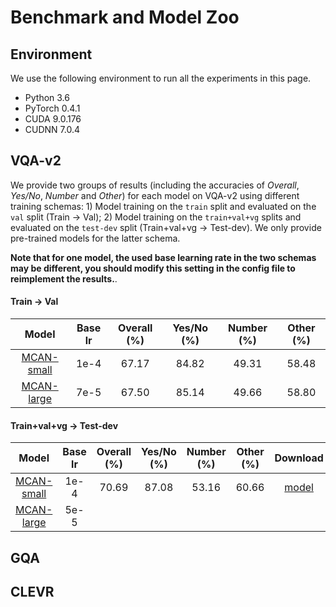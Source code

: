 # Benchmark and Model Zoo

## Environment

We use the following environment to run all the experiments in this page.

- Python 3.6
- PyTorch 0.4.1
- CUDA 9.0.176
- CUDNN 7.0.4

## VQA-v2

We provide two groups of results (including the accuracies of *Overall*, *Yes/No*, *Number* and *Other*) for each model on VQA-v2 using different training schemas: 1) Model training on the `train` split and evaluated on the `val` split (Train -> Val); 2) Model training on the `train+val+vg` splits and evaluated on the `test-dev` split (Train+val+vg -> Test-dev). We only provide pre-trained models for the latter schema. 

**Note that for one model, the used base learning rate in the two schemas may be different, you should modify this setting in the config file to reimplement the results.**.

#### Train -> Val


Model | Base lr | Overall (%) | Yes/No (%) | Number (%) | Other (%)
:-: | :-: | :-: | :-: | :-: | :-: 
[MCAN-small](https://github.com/MILVLG/openvqa/blob/576876f284af27281ae0e22a9f4c63b7f61da4da/configs/vqa/mcan_small.yml) |1e-4| 67.17 | 84.82 | 49.31 | 58.48 | 
[MCAN-large](https://github.com/MILVLG/openvqa/blob/576876f284af27281ae0e22a9f4c63b7f61da4da/configs/vqa/mcan_large.yml) |7e-5| 67.50 | 85.14 | 49.66 | 58.80 | 

#### Train+val+vg -> Test-dev

Model | Base lr | Overall (%) | Yes/No (%) | Number (%) | Other (%) | Download
:-: | :-: | :-: |:-: |:-: |:-: | :-:
[MCAN-small](https://github.com/MILVLG/openvqa/blob/576876f284af27281ae0e22a9f4c63b7f61da4da/configs/vqa/mcan_small.yml) |1e-4| 70.69 | 87.08 | 53.16 | 60.66 |  [model](https://awma1-my.sharepoint.com/:u:/g/personal/yuz_l0_tn/EWSniKgB8Y9PropErzcAedkBKwJCeBP6b5x5oT_I4LiWtg?e=HZiGuf)
[MCAN-large](https://github.com/MILVLG/openvqa/blob/576876f284af27281ae0e22a9f4c63b7f61da4da/configs/vqa/mcan_large.yml) |5e-5| | | |  | 
## GQA


## CLEVR



